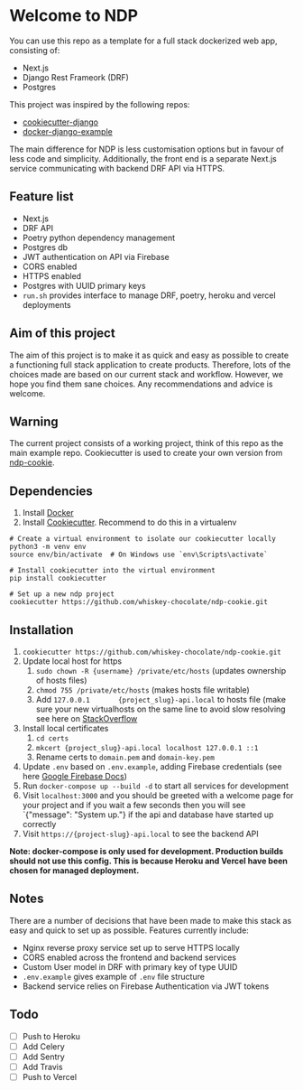 # Welcome to NDP 

You can use this repo as a template for a full stack dockerized web app, consisting of: 
- Next.js 
- Django Rest Frameork (DRF)
- Postgres

This project was inspired by the following repos:
- [cookiecutter-django](https://github.com/cookiecutter/cookiecutter-django)
- [docker-django-example](https://github.com/nickjj/docker-django-example)

The main difference for NDP is less customisation options but in favour of less code and simplicity. Additionally, the front end is a separate Next.js service communicating with backend DRF API via HTTPS.  

## Feature list
- Next.js
- DRF API
- Poetry python dependency management
- Postgres db
- JWT authentication on API via Firebase
- CORS enabled
- HTTPS enabled
- Postgres with UUID primary keys
- `run.sh` provides interface to manage DRF, poetry, heroku and vercel deployments

## Aim of this project

The aim of this project is to make it as quick and easy as possible to create a functioning full stack application to create products. Therefore, lots of the choices made are based on our current stack and workflow. However, we hope you find them sane choices. Any recommendations and advice is welcome. 

## Warning

The current project consists of a working project, think of this repo as the main example repo. Cookiecutter is used to create your own version from [ndp-cookie](https://github.com/whiskey-chocolate/ndp-cookie).

## Dependencies

1. Install [Docker](https://www.docker.com/)
2. Install [Cookiecutter](https://github.com/cookiecutter/cookiecutter). Recommend to do this in a virtualenv
```
# Create a virtual environment to isolate our cookiecutter locally
python3 -m venv env
source env/bin/activate  # On Windows use `env\Scripts\activate`

# Install cookiecutter into the virtual environment
pip install cookiecutter

# Set up a new ndp project 
cookiecutter https://github.com/whiskey-chocolate/ndp-cookie.git
```

## Installation 
1. `cookiecutter https://github.com/whiskey-chocolate/ndp-cookie.git`
2. Update local host for https
   1. `sudo chown -R {username} /private/etc/hosts` (updates ownership of hosts files)
   2. `chmod 755 /private/etc/hosts` (makes hosts file writable)
   3. Add `127.0.0.1       {project_slug}-api.local` to hosts file (make sure your new virtualhosts on the same line to avoid slow resolving see here on [StackOverflow](https://stackoverflow.com/questions/10064581/how-can-i-eliminate-slow-resolving-loading-of-localhost-virtualhost-a-2-3-secon/10200111#10200111)
3. Install local certificates
   1. `cd certs`
   2. `mkcert {project_slug}-api.local localhost 127.0.0.1 ::1`
   3. Rename certs to `domain.pem` and `domain-key.pem`
4. Update `.env` based on `.env.example`, adding Firebase credentials (see here [Google Firebase Docs](https://firebase.google.com/docs/admin/setup))
5. Run `docker-compose up --build -d` to start all services for development
6. Visit `localhost:3000` and you should be greeted with a welcome page for your project and if you wait a few seconds then you will see `{"message": "System up."} if the api and database have started up correctly
7. Visit `https://{project-slug}-api.local` to see the backend API

**Note: docker-compose is only used for development. Production builds should not use this config. This is because Heroku and Vercel have been chosen for managed deployment.**

## Notes
There are a number of decisions that have been made to make this stack as easy and quick to set up as possible. Features currently include:

- Nginx reverse proxy service set up to serve HTTPS locally
- CORS enabled across the frontend and backend services
- Custom User model in DRF with primary key of type UUID
- `.env.example` gives example of `.env` file structure
- Backend service relies on Firebase Authentication via JWT tokens


## Todo

- [ ] Push to Heroku
- [ ] Add Celery
- [ ] Add Sentry
- [ ] Add Travis
- [ ] Push to Vercel
